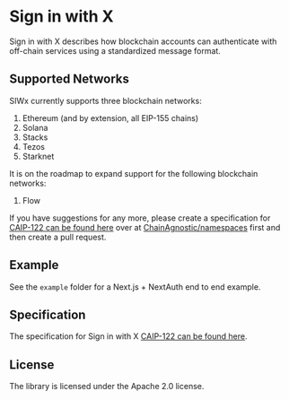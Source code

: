 # Sign in with X

Sign in with X describes how blockchain accounts can authenticate with off-chain services using a standardized message format.

## Supported Networks

SIWx currently supports three blockchain networks:

1. Ethereum (and by extension, all EIP-155 chains)
2. Solana
3. Stacks
4. Tezos
5. Starknet

It is on the roadmap to expand support for the following blockchain networks:

1. Flow

If you have suggestions for any more, please create a specification for [CAIP-122 can be found here](https://github.com/ChainAgnostic/CAIPs/blob/master/CAIPs/caip-122.md) over at [ChainAgnostic/namespaces](https://github.com/ChainAgnostic/namespaces) first and then create a pull request.

## Example

See the `example` folder for a Next.js + NextAuth end to end example.

## Specification

The specification for Sign in with X [CAIP-122 can be found here](https://github.com/ChainAgnostic/CAIPs/blob/master/CAIPs/caip-122.md).

## License

The library is licensed under the Apache 2.0 license.
